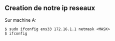 
## Creation de notre ip reseaux

Sur machine  A:

```shell
$ sudo ifconfig ens33 172.16.1.1 netmask <MASK>
$ ifconfig
```